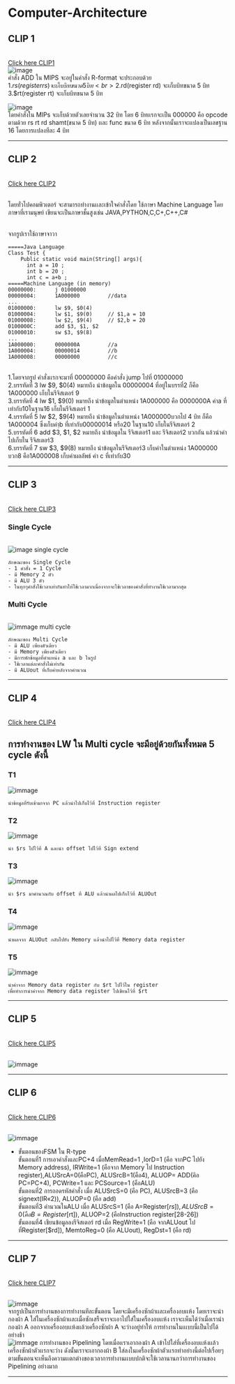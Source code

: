 # Computer-Architecture
## CLIP 1
<br>[Click here CLIP1](https://www.youtube.com/watch?v=4Xmycxsm4yo)
<br>![image](Instruction-formats-for-MIPS-architecture-1.png)
<br>คำสั่ง ADD ใน MIPS  จะอยู่ในคำสั่ง R-format จะประกอบด้วย 
<br>1.$rs(register rs) จะเก็บบิทขนาด 5 บิท
<br>2.$rd(register rd) จะเก็บบิทขนาด 5 บิท
<br>3.$rt(register rt) จะเก็บบิทขนาด 5 บิท
 
 ![image](IMG_0826.jpg)
 <br>โดยคำสั่งใน MIPs จะเก็บด้วยตัวเลยจำนวน 32 บิท โดย 6 บิทเเรกจะเป็น 000000 คือ opcode ตามด้วย rs rt rd shamt(ขนาด 5 บิท) เเละ func ขนาด 6 บิท หลังจากนั้นเราจะเเปลงเป็นเลขฐาน 16 โดยการเเปลงทีละ 4 บิท
 
 
*************************************************************************************************************************************************************************************************************************************************************************************************************************************************************************
## CLIP 2
<br>[Click here CLIP2](https://www.youtube.com/watch?v=0mXmTB-i86c&t=37s)

<br>โดยทั่วไปคอมพิวเตอร์ จะสามารถทำงานเเละเข้าใจคำสั่งโดย ใช้ภาษา Machine Language โดยภาษาที่เรามนุษย์ เขียนจะเป็นภาษาชั้นสูงเช่น JAVA,PYTHON,C,C+,C++,C#

<br>จากรูปเราใช้ถาษาจาวา
```
=====Java Language
Class Test {
    Public static void main(String[] args){
      int a = 10 ;
      int b = 20 ;
      int c = a+b ;
=====Machine Language (in memory)
00000000:      j 01000000
00000004:      1A000000         //data
...
01000000:      lw $9, $0(4)
01000004:      lw $1, $9(0)     // $1,a = 10
01000008:      lw $2, $9(4)     // $2,b = 20
0100000C:      add $3, $1, $2
01000010:      sw $3, $9(8)
...
1A000000:      0000000A         //a
1A000004:      00000014         //b
1A000008:      00000000         //c
```
<br>1.โดยจากรูป คำสั่งเเรกจะมาที่  00000000 คือคำสั่ง jump ไปที่ 01000000
<br>2.บรรทัดที่ 3 lw $9, $0(4) หมายถึง นำข้อมูลใน 00000004 ที่อยู่ในบรรที่2 ก็คือ 1A000000 เก็บในรีจิสเตอร์ 9
<br>3.บรรทัดที่ 4 lw $1, $9(0) หมายถึง นำข้อมูลในตำแหน่ง 1A000000 คือ 0000000A ค่าa ที่เท่ากับ10ในฐาน16 เก็บในรีจิสเตอร์ 1
<br>4.บรรทัดที่ 5 lw $2, $9(4) หมายถึง นำข้อมูลในตำแหน่ง 1A000000บวกไป 4 บิท ก็คือ 1A000004 ซึ่งเก็บค่าฺb ที่เท่ากับ00000014 หรือ20 ในฐาน10 เก็บในรีจิสเตอร์ 2
<br>5.บรรทัดที่ 6 add $3, $1, $2 หมายถึง นำข้อมูลใน รีจิสเตอร์1 และ รีจิสเตอร์2 บวกกัน แล้วนำค่าไปเก็บใน รีจิสเตอร์3
<br>6.บรรทัดที่ 7 sw $3, $9(8) หมายถึง นำข้อมูลในรีจิสเตอร์3 เก็บค่าในตำแหน่ง 1A000000 บวก8 คือ1A000008 เก็บค่าผลลัพธ์ ค่า c ที่เท่ากับ30


*************************************************************************************************************************************************************************************************************************************************************************************************************************************************************************
## CLIP 3
<br>[Click here CLIP3](https://www.youtube.com/watch?v=90x-axC5oNs&t=4s)

### Single Cycle
<br>![image single cycle](12345.jpg)
```
ลักษณะของ Single Cycle
- 1 คำสั่ง = 1 Cycle
- มี Memory 2 ตัว
- มี ALU 3 ตัว
- ในทุกๆคำสั่งใช้เวลาเท่ากันทำให้ใช้เวลามากเนื่องจากจะใช้เวลาของคำสั่งที่ทำงานใช้เวลามากสุด
```
### Multi Cycle
<br>![immage multi cycle](12234.jpg)
```
ลักษณะของ Multi Cycle
- มี ALU เพียงตัวเดียว
- มี Memory เพียงตัวเดียว
- มีการพักข้อมูลที่ตำแหน่ง a และ b ในรูป
- ใช้เวลาแต่ละคำสั่งไม่เท่ากัน
- มี ALUout ที่เก็บค่าหลังจากคำนวณ
```


*************************************************************************************************************************************************************************************************************************************************************************************************************************************************************************
## CLIP 4
<br>[Click here CLIP4](https://www.youtube.com/watch?v=WPbhgIni8XY&t=61s)

## การทำงานของ LW ใน Multi cycle จะมีอยู่ด้วยกันทั้งหมด 5 cycle ดังนี้

### T1
![immage](IMG_0830.JPG)
```
นำข้อมูลที่รับเข้ามาจาก PC แล้วนำไปเก็บไว้ที่ Instruction register
```
### T2
![immage](IMG_0831.JPG)
```
นำ $rs ไปไว้ที่ A และนำ offset ไปไว้ที่ Sign extend
```
### T3
![immage](IMG_0832.JPG)
```
นำ $rs มาคำนวณกับ offset ที่ ALU แล้วนำผลไปเก็บไว้ที่ ALUOut
```
### T4
![immage](IMG_0833.JPG)
```
นำผลจาก ALUOut กลับไปยัง Memory แล้วนำไปไว้ที่ Memory data register
```
### T5
![immage](IMG_0834.JPG)
```
นำค่าจาก Memory data register กับ $rt ไปไว้ใน register 
เพื่อทำการนำค่าจาก Memory data register ไปเขียนไว้ที่ $rt
```


*************************************************************************************************************************************************************************************************************************************************************************************************************************************************************************
## CLIP 5
<br>[Click here CLIP5](https://www.youtube.com/watch?v=IW1H2A5DxqA&t=4s)

<br>![immage](111111.jpg)


*************************************************************************************************************************************************************************************************************************************************************************************************************************************************************************
## CLIP 6
<br>[Click here CLIP6](https://www.youtube.com/watch?v=NIqQllKFryg&t=1s)

<br>![immage](111111.jpg)

* ขั้นตอนของFSM ใน R-type
<br>ขั้นตอนที่1 การเอาคำสั่งและPC+4 เมื่อMemRead=1 ,IorD=1 (คือ จากPC ไปยัง Memory address), IRWrite=1 (คือจาก Memory ไป Instruction          register),ALUSrcA=0(คือPC), ALUSrcB=1(คือ4), ALUOP= ADD(คิอ PC=PC+4), PCWrite=1 และ PCSource=1 (คือALU)
<br>ขั้นตอนที่2 การถอดรหัสคำสั่ง เมื่อ ALUSrcS=0 (คือ PC), ALUSrcB=3 (คือ signext(IR«2)), ALUOP=0 (คือ add)
<br>ขั้นตอนที่3 คำนวณในALU เมื่อ ALUSrcS=1 (คือ A=Register[$rs]), ALUSrcB=0 (คือ B=Register[$rt]), ALUOP=2 (คือInstruction register[28-26])
<br>ขั้นตอนที่4 เชียนข้อมูลลงรีจิสเตอร์ rd เมื่อ RegWrite=1 (คือ จากALUout ไปที่Register[$rd]), MemtoReg=0 (คือ ALUout), RegDst=1 (คือ rd)


*************************************************************************************************************************************************************************************************************************************************************************************************************************************************************************
## CLIP 7
<br>[Click here CLIP7](https://www.youtube.com/watch?v=OmpTHug1bIA&t=2s)

<br>![immage](124.gif)
<br>จากรูปเป็นการทำงานของการทำงานทีละขั้นตอน โดยจะมีเครื่องซักผ้าเเละเครื่องอบเเห้ง โดยเราจะนำกองผ้า A ใส่ในเครื่องซักผ้าเเละเมื่อซักเสร็จเราจะเอาไปใส่ในเครื่องอบเเห้ง เราจะเห็นได้ว่าเมื่อเรานำกองผ้า A ออกจากเครื่องอบเเห้งเเล้วเครื่องซักผ้า A จะว่างอยู่ทำให้ การทำงานในเเเบบนี้เป็นไปได้อย่างช้า
<br>![immage](125.gif)
การทำงานของ Pipelining โดยเมื่อเเราเอากองผ้า A เข้าไปใส่ที่เครื่องอบเเห้งเเล้วเครื่องซักผ้าตัวเเรกจะว่าง ดังนั้นเราจะเอากองผ้า B ใส่ลงในเครื่องซักผ้าตัวเเรกทำอย่างนี้ต่อไปเรื่อยๆตามขั้นตอนจะเห็นถึงความเเตกต่างของเวลาการทำงานเเบบปกติจะใช้เวลานานกว่าการทำงานของ Pipelining อย่างมาก


*************************************************************************************************************************************************************************************************************************************************************************************************************************************************************************

